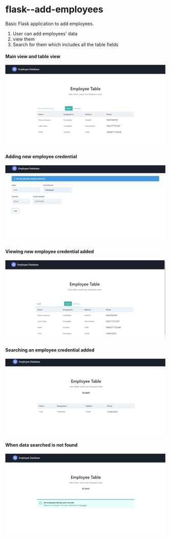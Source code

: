 # flask--add-employees

Basic Flask application to add employees.
1. User can add employees' data
2. view them
3. Search for them which includes all the table fields

<p align="center">
  <h4>Main view and table view</h4> 
  <img src="./screenshots/Screenshot_6.png" width="500">
  <br>
  <h4>Adding new employee credential</h4> 
  <img src="./screenshots/Screenshot_7.png" width="500">
  <br>
    <h4>Viewing new employee credential added</h4> 
  <img src="./screenshots/Screenshot_8.png" width="500">
  <br>
      <h4>Searching an employee credential added</h4> 
  <img src="./screenshots/Screenshot_9.png" width="500">
  <br>
        <h4>When data searched is not found</h4> 
  <img src="./screenshots/Screenshot_10.png" width="500">
  <br>



  
</p>
